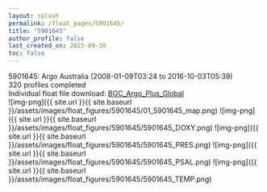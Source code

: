 ```yaml
---
layout: splash
permalink: /float_pages/5901645/
title: "5901645"
author_profile: false
last_created_on: 2025-09-30
toc: false
---
```

 
5901645: Argo Australia (2008-01-09T03:24 to 2016-10-03T05:39)\
320 profiles completed\
Individual float file download: [BGC_Argo_Plus_Global](https://ftp.soest.hawaii.edu/bgc_argo_plus/Individual_Floats/outliers_removed/5901645_Sprof_processed.nc)\
![img-png]({{ site.url }}{{ site.baseurl }}/assets/images/float_figures/5901645/01_5901645_map.png)
![img-png]({{ site.url }}{{ site.baseurl }}/assets/images/float_figures/5901645/5901645_DOXY.png)
![img-png]({{ site.url }}{{ site.baseurl }}/assets/images/float_figures/5901645/5901645_PRES.png)
![img-png]({{ site.url }}{{ site.baseurl }}/assets/images/float_figures/5901645/5901645_PSAL.png)
![img-png]({{ site.url }}{{ site.baseurl }}/assets/images/float_figures/5901645/5901645_TEMP.png)
